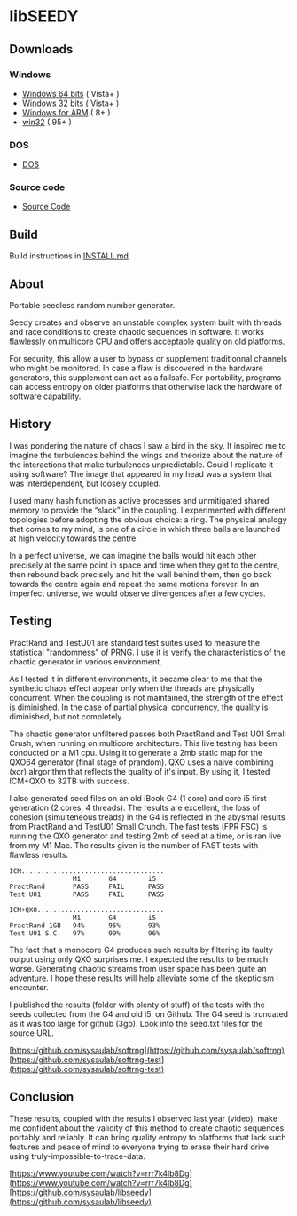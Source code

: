 # libSEEDY

## Downloads

### Windows

- [Windows 64 bits](https://github.com/sysaulab/libseedy/releases/download/libseedy-1.0.2/seedy-windows-x64.zip) ( Vista+ )
- [Windows 32 bits](https://github.com/sysaulab/libseedy/releases/download/libseedy-1.0.2/seedy-windows-x86.zip) ( Vista+ )
- [Windows for ARM](https://github.com/sysaulab/libseedy/releases/download/libseedy-1.0.2/seedy-windows-ARM64.zip) ( 8+ )
- [win32](https://github.com/sysaulab/libseedy/releases/download/libseedy-1.0.2/seedy-windows-win32.zip) ( 95+ )

### DOS

- [DOS](https://github.com/sysaulab/libseedy/releases/download/libseedy-1.0.2/seedy-windows-DOS.zip)

### Source code

- [Source Code](https://github.com/sysaulab/libseedy/archive/refs/tags/libseedy-1.0.2.zip)

## Build

Build instructions in [INSTALL.md](INSTALL.md)

## About

Portable seedless random number generator.

Seedy creates and observe an unstable complex system built with 
threads and race conditions to create chaotic sequences in software. 
It works flawlessly on multicore CPU and offers acceptable quality 
on old platforms.

For security, this allow a user to bypass or supplement traditionnal 
channels who might be monitored. In case a flaw is discovered in the 
hardware generators, this supplement can act as a failsafe. For 
portability, programs can access entropy on older platforms that 
otherwise lack the hardware of software capability.

## History

I was pondering the nature of chaos I saw a bird in the sky. It 
inspired me to imagine the turbulences behind the wings and 
theorize about the nature of the interactions that make turbulences 
unpredictable. Could I replicate it using software? The image that 
appeared in my head was a system that was interdependent, 
but loosely coupled.

I used many hash function as active processes and unmitigated shared 
memory to provide the “slack” in the coupling. I experimented with 
different topologies before adopting the obvious choice: a ring. 
The physical analogy that comes to my mind, is one of a circle in 
which three balls are launched at high velocity towards the centre. 

In a perfect universe, we can imagine the balls would hit each other 
precisely at the same point in space and time when they get to the 
centre, then rebound back precisely and hit the wall behind them, then 
go back towards the centre again and repeat the same motions forever. 
In an imperfect universe, we would observe divergences after a few cycles.

## Testing

PractRand and TestU01 are standard test suites used to measure the 
statistical "randomness" of PRNG. I use it is verify the 
characteristics of the chaotic generator in various environment.

As I tested it in different environments, it became clear to me 
that the synthetic chaos effect appear only when the threads are 
physically concurrent. When the coupling is not maintained, the 
strength of the effect is diminished. In the case of partial 
physical concurrency, the quality is diminished, but not completely.

The chaotic generator unfiltered passes both PractRand and Test U01 
Small Crush, when running on multicore architecture. This live 
testing has been conducted on a M1 cpu. Using it to generate a 2mb 
static map for the QXO64 generator (final stage of prandom). QXO 
uses a naive combining (xor) alrgorithm that reflects the quality 
of it's input. By using it, I tested ICM+QXO to 32TB with success.

I also generated seed files on an old iBook G4 (1 core) and core 
i5 first generation (2 cores, 4 threads). The results are excellent, 
the loss of cohesion (simulteneous treads) in the G4 is reflected in 
the abysmal results from PractRand and TestU01 Small Crunch. The fast 
tests (FPR FSC) is running the QXO generator and testing 2mb of seed 
at a time, or is ran live from my M1 Mac. The results given is the 
number of FAST tests with flawless results.

    ICM....................................
                    M1       G4        i5
    PractRand       PASS     FAIL      PASS
    Test U01        PASS     FAIL      PASS
    
    ICM+QXO................................
                    M1       G4        i5
    PractRand 1GB   94%      95%       93%
    Test U01 S.C.   97%      99%       96%

The fact that a monocore G4 produces such results by filtering 
its faulty output using only QXO surprises me. I expected the 
results to be much worse. Generating chaotic streams from user 
space has been quite an adventure. I hope these results will 
help alleviate some of the skepticism I encounter.

I published the results (folder with plenty of stuff) of the tests 
with the seeds collected from the G4 and old i5. on Github. The G4 
seed is truncated as it was too large for github (3gb). Look into 
the seed.txt files for the source URL.

[https://github.com/sysaulab/softrng](https://github.com/sysaulab/softrng)
[https://github.com/sysaulab/softrng-test](https://github.com/sysaulab/softrng-test)

## Conclusion

These results, coupled with the results I observed last year (video), 
make me confident about the validity of this method to create chaotic 
sequences portably and reliably. It can bring quality entropy to 
platforms that lack such features and peace of mind to everyone 
trying to erase their hard drive using truly-impossible-to-trace-data.

[https://www.youtube.com/watch?v=rrr7k4lb8Dg](https://www.youtube.com/watch?v=rrr7k4lb8Dg)
[https://github.com/sysaulab/libseedy](https://github.com/sysaulab/libseedy)
